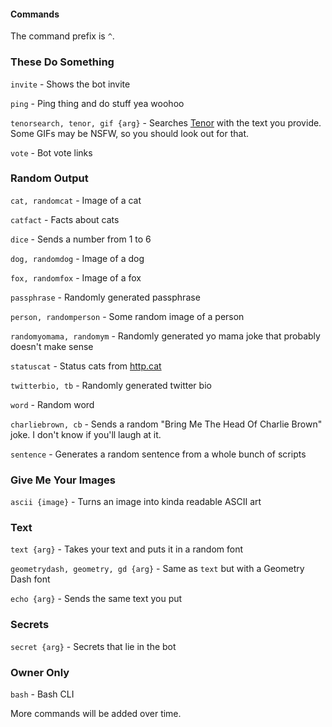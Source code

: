 #### Commands

The command prefix is `^`.


### These Do Something
`invite` - Shows the bot invite

`ping` - Ping thing and do stuff yea woohoo

`tenorsearch, tenor, gif {arg}` - Searches [Tenor](https://tenor.com) with the text you provide. Some GIFs may be NSFW, so you should look out for that.

`vote` - Bot vote links
### Random Output
`cat, randomcat` - Image of a cat

`catfact` - Facts about cats

`dice` - Sends a number from 1 to 6

`dog, randomdog` - Image of a dog

`fox, randomfox` - Image of a fox

`passphrase` - Randomly generated passphrase

`person, randomperson` - Some random image of a person

`randomyomama, randomym` - Randomly generated yo mama joke that probably doesn't make sense

`statuscat` - Status cats from [http.cat](https://http.cat)

`twitterbio, tb` - Randomly generated twitter bio

`word` - Random word

`charliebrown, cb` - Sends a random "Bring Me The Head Of Charlie Brown" joke. I don't know if you'll laugh at it.

`sentence` - Generates a random sentence from a whole bunch of scripts
### Give Me Your Images
`ascii {image}` - Turns an image into kinda readable ASCII art

### Text
`text {arg}` - Takes your text and puts it in a random font

`geometrydash, geometry, gd {arg}` - Same as `text` but with a Geometry Dash font

`echo {arg}` - Sends the same text you put
### Secrets
`secret {arg}` - Secrets that lie in the bot
### Owner Only
`bash` - Bash CLI


More commands will be added over time.
